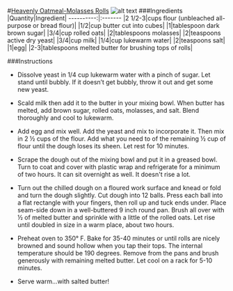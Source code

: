 #[Heavenly Oatmeal-Molasses Rolls](http://food52.com/recipes/8298-heavenly-oatmeal-molasses-rolls)
![alt text](https://images.food52.com/nVEort7wX-MAO-6dZ6PA_n6KMhU=/753x502/e758a4de-c2c0-4045-868d-261ebeb00d7d--2014-1030_molasses-rolls-008.jpg)
###Ingredients
|Quantity|Ingredient|
----------:|:-------
|2 1/2-3|cups flour (unbleached all-purpose or bread flour)|
|1/2|cup butter cut into cubes|
|1|tablespoon dark brown sugar|
|3/4|cup rolled oats|
|2|tablespoons molasses|
|2|teaspoons active dry yeast|
|3/4|cup milk|
|1/4|cup lukewarm water|
|2|teaspoons salt|
|1|egg|
|2-3|tablespoons melted butter for brushing tops of rolls|

###Instructions

* Dissolve yeast in 1/4 cup lukewarm water with a pinch of sugar. Let stand until bubbly. If it doesn’t get bubbly, throw it out and get some new yeast.

* Scald milk then add it to the butter in your mixing bowl. When butter has melted, add brown sugar, rolled oats, molasses, and salt. Blend thoroughly and cool to lukewarm.

* Add egg and mix well. Add the yeast and mix to incorporate it. Then mix in 2 ½ cups of the flour. Add what you need to of the remaining ½ cup of flour until the dough loses its sheen. Let rest for 10 minutes.

* Scrape the dough out of the mixing bowl and put it in a greased bowl. Turn to coat and cover with plastic wrap and refrigerate for a minimum of two hours. It can sit overnight as well. It doesn't rise a lot.

* Turn out the chilled dough on a floured work surface and knead or fold and turn the dough slightly. Cut dough into 12 balls. Press each ball into a flat rectangle with your fingers, then roll up and tuck ends under. Place seam-side down in a well-buttered 9 inch round pan. Brush all over with ½ of melted butter and sprinkle with a little of the rolled oats. Let rise until doubled in size in a warm place, about two hours.

* Preheat oven to 350° F. Bake for 35-40 minutes or until rolls are nicely browned and sound hollow when you tap their tops. The internal temperature should be 190 degrees. Remove from the pans and brush generously with remaining melted butter. Let cool on a rack for 5-10 minutes.

* Serve warm…with salted butter!